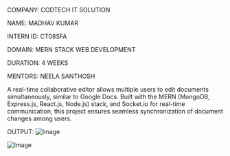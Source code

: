 
COMPANY: CODTECH IT SOLUTION

NAME: MADHAV KUMAR

INTERN ID: CT08SFA

DOMAIN: MERN STACK WEB DEVELOPMENT

DURATION: 4 WEEKS

MENTORS: NEELA SANTHOSH

A real-time collaborative editor allows multiple users to edit documents simultaneously, similar to Google Docs. Built with the MERN (MongoDB, Express.js, React.js, Node.js) stack, and Socket.io for real-time communication, this project ensures seamless synchronization of document changes among users.

OUTPUT:
![Image](https://github.com/user-attachments/assets/ceb9890c-30af-4134-8316-943bbd8e9d0f)

![Image](https://github.com/user-attachments/assets/2e597933-e356-4de2-931f-13a9d2a33c86)
